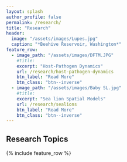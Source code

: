 ```yaml
---
layout: splash
author_profile: false
permalink: /research/
title: "Research"
header:
  image: "/assets/images/Lupes.jpg"
  caption: "*Beehive Reservoir, Washington*"
feature_row:
  - image_path: "/assets/images/DFTM.JPG"
    #title: 
    excerpt: "Host-Pathogen Dynamics"
    url: /research/host-pathogen-dynamics
    btn_label: "Read More"
    btn_class: "btn--inverse"
  - image_path: "/assets/images/Baby SL.jpg"
    #title: 
    excerpt: "Sea lion Spatial Models"
    url: /research/sealions
    btn_label: "Read More"
    btn_class: "btn--inverse"
---
```


## Research Topics

{% include feature_row %}
